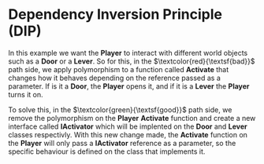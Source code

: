 # Dependency Inversion Principle (DIP)

In this example we want the **Player** to interact with different world objects such as a **Door** or a **Lever**. So for this, in the $\textcolor{red}{\textsf{bad}}$ path side, we apply polymorphism to a function called **Activate** that changes how it behaves depending on the reference passed as a parameter. If is it a **Door**, the **Player** opens it, and if it is a **Lever** the **Player** turns it on.

To solve this, in the $\textcolor{green}{\textsf{good}}$ path side, we remove the polymorphism on the **Player** **Activate** function and create a new interface called **IActivator**  which will be implented on the **Door** and **Lever** classes respectivly. With this new change made, the **Activate** function on the **Player** will only pass a **IActivator** reference as a parameter, so the specific behaviour is defined on the class that implements it.
